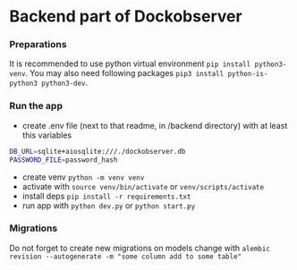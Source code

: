 # Backend part of Dockobserver

### Preparations

It is recommended to use python virtual environment `pip install python3-venv`.
You may also need following packages `pip3 install python-is-python3 python3-dev`.

### Run the app

- create .env file (next to that readme, in /backend directory) with at least this variables
```bash
DB_URL=sqlite+aiosqlite:///./dockobserver.db
PASSWORD_FILE=password_hash
```
- create venv `python -m venv venv`
- activate with `source venv/bin/activate` or `venv/scripts/activate`
- install deps `pip install -r requirements.txt`
- run app with ```python dev.py``` or ```python start.py```

### Migrations

Do not forget to create new migrations on models change with `alembic revision --autogenerate -m "some column add to some table"`